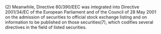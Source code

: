 (2) Meanwhile, Directive 80/390/EEC was integrated into Directive 2001/34/EC of the European Parliament and of the Council of 28 May 2001 on the admission of securities to official stock exchange listing and on information to be published on those securities(7), which codifies several directives in the field of listed securities.